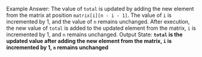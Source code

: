 Example Answer:
The value of `total` is updated by adding the new element from the matrix at position `matrix[i][n - i - 1]`. The value of `i` is incremented by 1, and the value of `n` remains unchanged. After execution, the new value of `total` is added to the updated element from the matrix, `i` is incremented by 1, and `n` remains unchanged.
Output State: **`total` is the updated value after adding the new element from the matrix, `i` is incremented by 1, `n` remains unchanged**